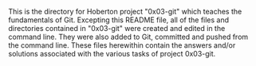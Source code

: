 This is the directory for Hoberton project "0x03-git" which teaches the fundamentals of Git. Excepting this README file, all of the files and directories contained in "0x03-git" were created and edited in the command line. They were also added to Git, committed and pushed from the command line. These files herewithin contain the answers and/or solutions associated with the various tasks of project 0x03-git. 

